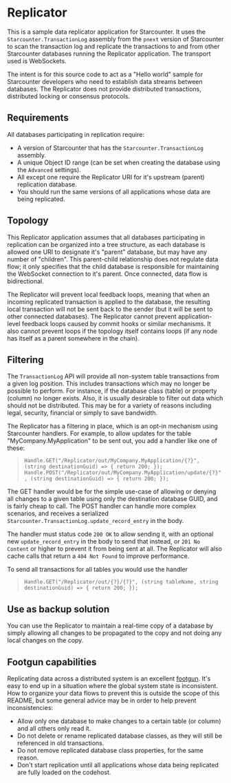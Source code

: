 # Replicator

This is a sample data replicator application for Starcounter. It uses the `Starcounter.TransactionLog` assembly from the `pnext` version of Starcounter to scan the transaction log and replicate the transactions to and from other Starcounter databases running the Replicator application. The transport used is WebSockets.

The intent is for this source code to act as a "Hello world" sample for Starcounter developers who need to establish data streams between databases. The Replicator does not provide distributed transactions, distributed locking or consensus protocols.

## Requirements

All databases participating in replication require:
* A version of Starcounter that has the `Starcounter.TransactionLog` assembly.
* A unique Object ID range (can be set when creating the database using the `Advanced` settings).
* All except one require the Replicator URI for it's upstream (parent) replication database.
* You should run the same versions of all applications whose data are being replicated.

## Topology

This Replicator application assumes that all databases participating in replication can be organized into a tree structure, as each database is allowed one URI to designate it's "parent" database, but may have any number of "children". This parent-child relationship does not regulate data flow; it only specifies that the child database is responsible for maintaining the WebSocket connection to it's parent. Once connected, data flow is bidirectional.

The Replicator will prevent local feedback loops, meaning that when an incoming replicated transaction is applied to the database, the resulting local transaction will not be sent back to the sender (but it will be sent to other connected databases). The Replicator cannot prevent application-level feedback loops caused by commit hooks or similar mechanisms. It also cannot prevent loops if the topology itself contains loops (if any node has itself as a parent somewhere in the chain).

## Filtering

The `TransactionLog` API will provide all non-system table transactions from a given log position. This includes transactions which may no longer be possible to perform. For instance, if the database class (table) or property (column) no longer exists. Also, it is usually desirable to filter out data which should not be distributed. This may be for a variety of reasons including legal, security, financial or simply to save bandwidth.

The Replicator has a filtering in place, which is an opt-in mechanism using Starcounter handlers. For example, to allow updates for the table "MyCompany.MyApplication" to be sent out, you add a handler like one of these:

> `Handle.GET("/Replicator/out/MyCompany.MyApplication/{?}", (string destinationGuid) => { return 200; });`
> `Handle.POST("/Replicator/out/MyCompany.MyApplication/update/{?}", (string destinationGuid) => { return 200; });`

The GET handler would be for the simple use-case of allowing or denying all changes to a given table using only the destination database GUID, and is fairly cheap to call. The POST handler can handle more complex scenarios, and receives a serialized `Starcounter.TransactionLog.update_record_entry` in the body.

The handler must status code `200 OK` to allow sending it, with an optional new `update_record_entry` in the body to send that instead, or `201 No Content` or higher to prevent it from being sent at all. The Replicator will also cache calls that return a `404 Not Found` to improve performance.

To send all transactions for all tables you would use the handler
> `Handle.GET("/Replicator/out/{?}/{?}", (string tableName, string destinationGuid) => { return 200; });`

## Use as backup solution

You can use the Replicator to maintain a real-time copy of a database by simply allowing all changes to be propagated to the copy and not doing any local changes on the copy.

## Footgun capabilities

Replicating data across a distributed system is an excellent [footgun](http://www.urbandictionary.com/define.php?term=footgun). It's easy to end up in a situation where the global system state is inconsistent. How to organize your data flows to prevent this is outside the scope of this README, but some general advice may be in order to help prevent inconsistencies:
* Allow only one database to make changes to a certain table (or column) and all others only read it.
* Do not delete or rename replicated database classes, as they will still be referenced in old transactions.
* Do not remove replicated database class properties, for the same reason.
* Don't start replication until all applications whose data being replicated are fully loaded on the codehost.
